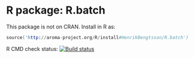 # R package: R.batch

This package is not on CRAN.  Install in R as:

```s
source('http://aroma-project.org/R/install#HenrikBengtsson/R.batch')
```

R CMD check status: <a href="https://travis-ci.org/HenrikBengtsson/R.batch"><img src="https://travis-ci.org/HenrikBengtsson/R.batch.svg?branch=master" alt="Build status"></a>
